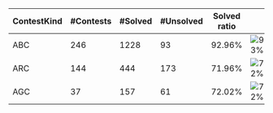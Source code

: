 | ContestKind | #Contests | #Solved | #Unsolved | Solved ratio | |
| - | - | - | - | - | - |
| ABC | 246 | 1228 | 93 | 92.96% | ![93%](https://progress-bar.dev/93?title=Solved) |
| ARC | 144 | 444 | 173 | 71.96% | ![72%](https://progress-bar.dev/72?title=Solved) |
| AGC | 37 | 157 | 61 | 72.02% | ![72%](https://progress-bar.dev/72?title=Solved) |
